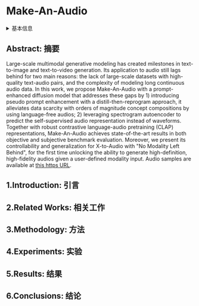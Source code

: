 # Make-An-Audio

<details>
<summary>基本信息</summary>

- 标题: "Make-An-Audio: Text-To-Audio Generation with Prompt-Enhanced Diffusion Models"
- 作者:
  - 01 Rongjie Huang,
  - 02 Jiawei Huang,
  - 03 Dongchao Yang,
  - 04 Yi Ren,
  - 05 Luping Liu,
  - 06 Mingze Li,
  - 07 Zhenhui Ye,
  - 08 Jinglin Liu,
  - 09 Xiang Yin,
  - 10 Zhou Zhao
- 链接:
  - [ArXiv](https://arxiv.org/abs/2301.12661)
  - [Publication]()
  - [Github]()
  - [Demo]()
- 文件:
  - [ArXiv] #TODO
  - [Publication] #TODO

</details>

## Abstract: 摘要

Large-scale multimodal generative modeling has created milestones in text-to-image and text-to-video generation.
Its application to audio still lags behind for two main reasons: the lack of large-scale datasets with high-quality text-audio pairs, and the complexity of modeling long continuous audio data.
In this work, we propose Make-An-Audio with a prompt-enhanced diffusion model that addresses these gaps by 1) introducing pseudo prompt enhancement with a distill-then-reprogram approach, it alleviates data scarcity with orders of magnitude concept compositions by using language-free audios; 2) leveraging spectrogram autoencoder to predict the self-supervised audio representation instead of waveforms.
Together with robust contrastive language-audio pretraining (CLAP) representations, Make-An-Audio achieves state-of-the-art results in both objective and subjective benchmark evaluation.
Moreover, we present its controllability and generalization for X-to-Audio with "No Modality Left Behind", for the first time unlocking the ability to generate high-definition, high-fidelity audios given a user-defined modality input.
Audio samples are available at [this https URL](https://text-to-audio.github.io/).

## 1.Introduction: 引言

## 2.Related Works: 相关工作

## 3.Methodology: 方法

## 4.Experiments: 实验

## 5.Results: 结果

## 6.Conclusions: 结论
